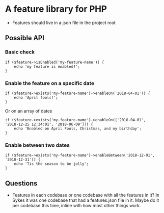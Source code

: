 # A feature library for PHP

- Features should live in a json file in the project root

## Possible API

### Basic check
```
if ($feature->isEnabled('my-feature-name')) {
    echo 'my feature is enabled!';
}
```

### Enable the feature on a specific date

```
if ($feature->exists('my-feature-name')->enableOn('2018-04-01')) {
    echo 'April fools!';
}

```

Or on an array of dates

```
if ($feature->exists('my-feature-name')->enableOn(['2018-04-01', '2018-12-25 12:34:01', '2018-06-09'])) {
    echo 'Enabled on April Fools, Christmas, and my birthday';
}

```

### Enable between two dates

```
if ($feature->exists('my-feature-name')->enableBetween('2018-12-01', '2018-12-31')) {
    echo 'Tis the season to be jolly';
}
```


## Questions

- Features in each codebase or one codebase with all the features in it?
  In Sykes it was one codebase that had a features.json file in it. Maybe do it
  per codebase this time, inline with how most other things work.
